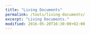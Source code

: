 ```yaml
---
title: "Living Documents"
permalink: /tools/living-documents/
excerpt: "Living Documents."
modified: 2016-05-20T16:30:00+02:00
---
```


<link rel="import" href="https://rawgit.com/PolymerElements/iron-ajax/master/iron-ajax.html">
<link rel="import" href="https://rawgit.com/PolymerElements/marked-element/master/marked-element.html">

<iron-ajax auto="" url="https://raw.githubusercontent.com/learning-layers/LivingDocumentsServer/master/README.md" handle-as="text" last-response="{{readme}}"></iron-ajax>
<marked-element markdown="{{readme}}">
  <div class="markdown-html"></div>
</marked-element>
